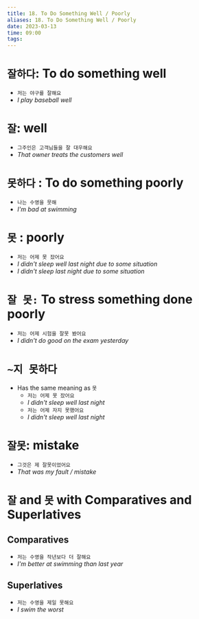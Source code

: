 ```yaml
---
title: 18. To Do Something Well / Poorly
aliases: 18. To Do Something Well / Poorly
date: 2023-03-13
time: 09:00
tags: 
---
```


# `잘하다`: To do something well

-   `저는 야구를 잘해요`
-   _I play baseball well_

# `잘`: well

-   `그주인은 고객님들을 잘 대우해요`
-   _That owner treats the customers well_

# `못하다` : To do something poorly

-   `나는 수영을 뭇해`
-   _I'm bad at swimming_

# `못` : poorly

-   `저는 어제 못 잤어요`
-   _I didn't sleep well last night due to some situation_
-   _I didn't sleep last night due to some situation_

# `잘 못:` To stress something done poorly

-   `저는 어제 시험을 잘못 봤어요`
-   _I didn't do good on the exam yesterday_

# `~지 못하다`

-   Has the same meaning as `못`
    -   `저는 어제 못 잤어요`
    -   _I didn't sleep well last night_
    -   `저는 어제 자지 못했어요`
    -   _I didn't sleep well last night_

# `잘못`: mistake

-   `그것은 제 잘못이었어요`
-   _That was my fault / mistake_

# `잘` and `못` with Comparatives and Superlatives

## Comparatives

-   `‌저는 수영을 작년보다 더 잘해요`
-   _I'm better at swimming than last year_

## Superlatives

-   `저는 수영을 제일 못해요`
-   _I swim the worst_